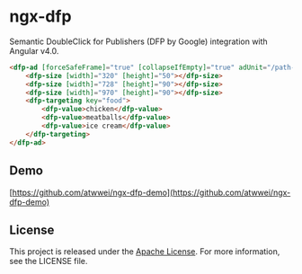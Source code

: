 # ngx-dfp

Semantic DoubleClick for Publishers (DFP by Google) integration with Angular v4.0.

```HTML
<dfp-ad [forceSafeFrame]="true" [collapseIfEmpty]="true" adUnit="/path-to-my/ad-unit" responsive refresh="6s" (afterRefresh)="refreshed($event)">
    <dfp-size [width]="320" [height]="50"></dfp-size>
    <dfp-size [width]="728" [height]="90"></dfp-size>
    <dfp-size [width]="970" [height]="90"></dfp-size>
    <dfp-targeting key="food">
        <dfp-value>chicken</dfp-value>
        <dfp-value>meatballs</dfp-value>
        <dfp-value>ice cream</dfp-value>
    </dfp-targeting>
</dfp-ad>
```

## Demo

[https://github.com/atwwei/ngx-dfp-demo](https://github.com/atwwei/ngx-dfp-demo)

## License

This project is released under the [Apache
License](https://www.apache.org/licenses/LICENSE-2.0). For more information, see
the LICENSE file.

